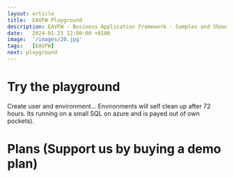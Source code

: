 ```yaml
---
layout: article
title:  EAVFW Playground
description: EAVFW - Business Application Framework - Samples and Showcases
date:   2024-01-23 12:00:00 +0100
image:  '/images/20.jpg'
tags:   [EAVFW]
next: playground
---
```


# Try the playground

Create user and environment... Environments will self clean up after 72 hours. Its running on a small SQL on azure and is payed out of own pockets).

# Plans (Support us by buying a demo plan)